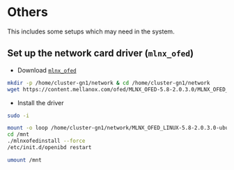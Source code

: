 # Others
This includes some setups which may need in the system.

## Set up the network card driver (`mlnx_ofed`)
- Download [`mlnx_ofed`](https://network.nvidia.com/products/infiniband-drivers/linux/mlnx_ofed/)

```bash
mkdir -p /home/cluster-gn1/network & cd /home/cluster-gn1/network
wget https://content.mellanox.com/ofed/MLNX_OFED-5.8-2.0.3.0/MLNX_OFED_LINUX-5.8-2.0.3.0-ubuntu22.04-x86_64.iso
```

- Install the driver
```bash
sudo -i

mount -o loop /home/cluster-gn1/network/MLNX_OFED_LINUX-5.8-2.0.3.0-ubuntu22.04-x86_64.iso /mnt
cd /mnt
./mlnxofedinstall --force
/etc/init.d/openibd restart

umount /mnt
```
